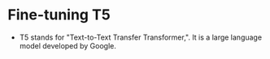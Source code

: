 # Fine-tuning T5

- T5 stands for "Text-to-Text Transfer Transformer,". It is a large language model developed by Google. 
